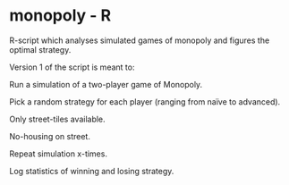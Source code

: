 # monopoly - R
R-script which analyses simulated games of monopoly and figures the optimal strategy.

Version 1 of the script is meant to:

Run a simulation of a two-player game of Monopoly.

Pick a random strategy for each player (ranging from naïve to advanced).

Only street-tiles available.

No-housing on street.

Repeat simulation x-times.

Log statistics of winning and losing strategy. 
